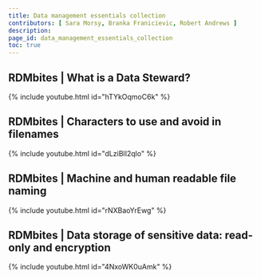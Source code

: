 ```yaml
---
title: Data management essentials collection
contributors: [ Sara Morsy, Branka Franicievic, Robert Andrews ]
description: 
page_id: data_management_essentials_collection
toc: true
---
```




## RDMbites | What is a Data Steward?

{% include youtube.html id="hTYkOqmoC6k" %}

## RDMbites | Characters to use and avoid in filenames

{% include youtube.html id="dLziBlI2qlo" %}

## RDMbites | Machine and human readable file naming

{% include youtube.html id="rNXBaoYrEwg" %}

## RDMbites | Data storage of sensitive data: read-only and encryption

{% include youtube.html id="4NxoWK0uAmk" %}
